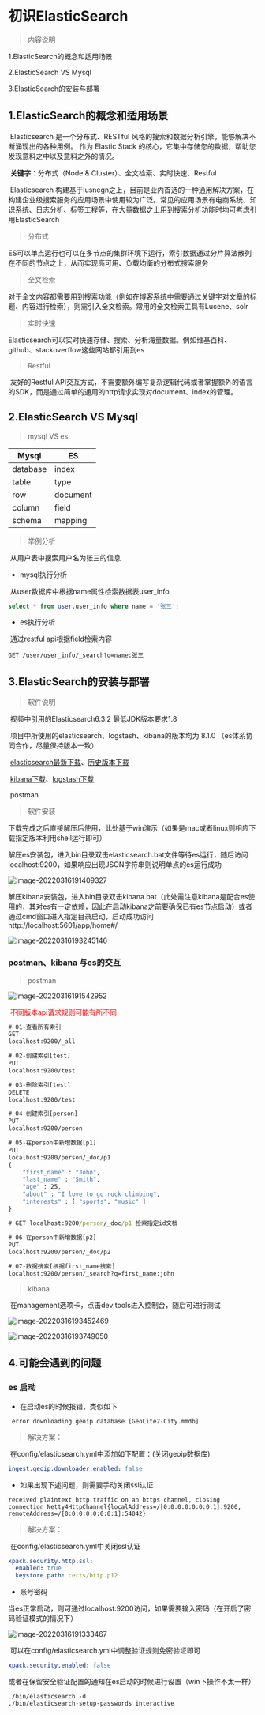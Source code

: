 # 初识ElasticSearch

> 内容说明

1.ElasticSearch的概念和适用场景

2.ElasticSearch VS Mysql

3.ElasticSearch的安装与部署



## 1.ElasticSearch的概念和适用场景

​	Elasticsearch 是一个分布式、RESTful 风格的搜索和数据分析引擎，能够解决不断涌现出的各种用例。 作为 Elastic Stack 的核心，它集中存储您的数据，帮助您发现意料之中以及意料之外的情况。

​	**关键字**：分布式（Node & Cluster）、全文检索、实时快速、Restful

​		Elasticsearch 构建基于lusnegn之上，目前是业内首选的一种通用解决方案，在构建企业级搜索服务的应用场景中使用较为广泛。常见的应用场景有电商系统、知识系统、日志分析、标签工程等，在大量数据之上用到搜索分析功能时均可考虑引用ElasticSearch



> 分布式

​	ES可以单点运行也可以在多节点的集群环境下运行，索引数据通过分片算法散列在不同的节点之上，从而实现高可用、负载均衡的分布式搜索服务

> 全文检索

​	对于全文内容都需要用到搜索功能（例如在博客系统中需要通过关键字对文章的标题、内容进行检索），则需引入全文检索。常用的全文检索工具有Lucene、solr

> 实时快速

​	Elasticsearch可以实时快速存储、搜索、分析海量数据。例如维基百科、github、stackoverflow这些网站都引用到es

> Restful

​	友好的Restful API交互方式，不需要额外编写复杂逻辑代码或者掌握额外的语言的SDK，而是通过简单的通用的http请求实现对document、index的管理。



## 2.ElasticSearch VS Mysql

> mysql VS es

| Mysql    | ES       |
| -------- | -------- |
| database | index    |
| table    | type     |
| row      | document |
| column   | field    |
| schema   | mapping  |

> 举例分析

​	从用户表中搜索用户名为张三的信息

- mysql执行分析

​	从user数据库中根据name属性检索数据表user_info

```sql
select * from user.user_info where name = '张三';
```

- es执行分析

​	通过restful api根据field检索内容

```
GET /user/user_info/_search?q=name:张三
```



## 3.ElasticSearch的安装与部署

> 软件说明

​	视频中引用的Elasticsearch6.3.2 最低JDK版本要求1.8

​	项目中所使用的elasticsearch、logstash、kibana的版本均为 8.1.0 （es体系协同合作，尽量保持版本一致）

​	[elasticsearch最新下载](https://www.elastic.co/cn/downloads/elasticsearch)、[历史版本下载](https://www.elastic.co/downloads/past-releases#elasticsearch)

​	[kibana下载](https://www.elastic.co/cn/downloads/kibana)、[logstash下载](https://www.elastic.co/cn/downloads/logstash)

​	postman



> 软件安装

​	下载完成之后直接解压后使用，此处基于win演示（如果是mac或者linux则相应下载指定版本利用shell运行即可）

​	解压es安装包，进入bin目录双击elasticsearch.bat文件等待es运行，随后访问localhost:9200，如果响应出现JSON字符串则说明单点的es运行成功

![image-20220316191409327](01-初识ElasticSearch.assets/image-20220316191409327.png)

​	解压kibana安装包，进入bin目录双击kibana.bat（此处需注意kibana是配合es使用的，其对es有一定依赖，因此在启动kibana之前要确保已有es节点启动）或者通过cmd窗口进入指定目录启动，启动成功访问http://localhost:5601/app/home#/

![image-20220316193245146](01-初识ElasticSearch.assets/image-20220316193245146.png)

### postman、kibana 与es的交互

> postman

![image-20220316191542952](01-初识ElasticSearch.assets/image-20220316191542952.png)

​	<font color=red>不同版本api请求规则可能有所不同</font>

```cmd
# 01-查看所有索引
GET
localhost:9200/_all
```

```cmd
# 02-创建索引[test]
PUT
localhost:9200/test
```

```cmd
# 03-删除索引[test]
DELETE
localhost:9200/test
```

```cmd
# 04-创建索引[person]
PUT
localhost:9200/person
```

```cmd
# 05-在person中新增数据[p1]
PUT
localhost:9200/person/_doc/p1
{
	"first_name" : "John",
    "last_name" : "Smith",
    "age" : 25,
    "about" : "I love to go rock climbing",
    "interests" : [ "sports", "music" ]
}

# GET localhost:9200/person/_doc/p1 检索指定id文档
```

```cmd
# 06-在person中新增数据[p2]
PUT
localhost:9200/person/_doc/p2
```

```cmd
# 07-数据搜索[根据first_name搜索] 
localhost:9200/person/_search?q=first_name:john
```



> kibana

​	在management选项卡，点击dev tools进入控制台，随后可进行测试

![image-20220316193452469](01-初识ElasticSearch.assets/image-20220316193452469.png)

![image-20220316193749050](01-初识ElasticSearch.assets/image-20220316193749050.png)

## 4.可能会遇到的问题

### es 启动

- 在启动es的时候报错，类似如下

```
 error downloading geoip database [GeoLite2-City.mmdb]
```

> 解决方案：

​	在config/elasticsearch.yml中添加如下配置：(关闭geoip数据库)

```yml
ingest.geoip.downloader.enabled: false
```



- 如果出现下述问题，则需要手动关闭ssl认证

```
received plaintext http traffic on an https channel, closing connection Netty4HttpChannel{localAddress=/[0:0:0:0:0:0:0:1]:9200, remoteAddress=/[0:0:0:0:0:0:0:1]:54042}
```

> 解决方案：

​	在config/elasticsearch.yml中关闭ssl认证

```yml
xpack.security.http.ssl:
  enabled: true
  keystore.path: certs/http.p12
```



- 账号密码

​	当es正常启动，则可通过localhost:9200访问，如果需要输入密码（在开启了密码验证模式的情况下）

![image-20220316191333467](01-初识ElasticSearch.assets/image-20220316191333467.png)

​	可以在config/elasticsearch.yml中调整验证规则免密验证即可

```yml
xpack.security.enabled: false
```

​	或者在保留安全验证配置的通知在es启动的时候进行设置（win下操作不太一样）

```
./bin/elasticsearch -d
./bin/elasticsearch-setup-passwords interactive
```

